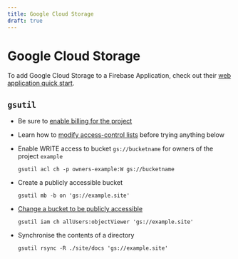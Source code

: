 ```yaml
---
title: Google Cloud Storage
draft: true
---
```


# Google Cloud Storage

To add Google Cloud Storage to a Firebase Application, check out their
[web application quick start](https://firebase.google.com/docs/storage/web/start).

## `gsutil`

* Be sure to [enable billing for the project](https://console.cloud.google.com/billing/projects)

* Learn how to [modify access-control lists](https://cloud.google.com/storage/docs/gsutil/commands/acl#ch-examples) before trying anything below

* Enable WRITE access to bucket `gs://bucketname` for owners of the project `example`

    ```shell
    gsutil acl ch -p owners-example:W gs://bucketname
    ```

* Create a publicly accessible bucket

    ```shell
    gsutil mb -b on 'gs://example.site'
    ```

* [Change a bucket to be publicly accessible](https://cloud.google.com/storage/docs/access-control/making-data-public#buckets)

    ```shell
    gsutil iam ch allUsers:objectViewer 'gs://example.site'
    ```

* Synchronise the contents of a directory

    ```shell
    gsutil rsync -R ./site/docs 'gs://example.site'
    ```
